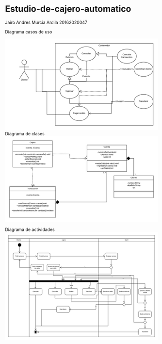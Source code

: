 # Estudio-de-cajero-automatico
Jairo Andres Murcia Ardila 20162020047

Diagrama casos de uso

![Alt text](https://github.com/JairoMurcia/Estudio-de-cajero-automatico/blob/master/Diagrama%20casos%20de%20usos.png)
Diagrama de clases
![Alt text](https://github.com/JairoMurcia/Estudio-de-cajero-automatico/blob/master/Diagrama%20de%20clases%20cajero.png)

Diagrama de actividades
![Alt text](https://github.com/JairoMurcia/Estudio-de-cajero-automatico/blob/master/Diagrama%20actividades%20de%20cajero.png)
